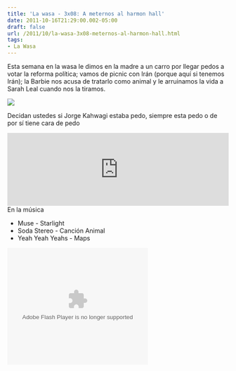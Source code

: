 ```yaml
---
title: 'La wasa - 3x08: A meternos al harmon hall'
date: 2011-10-16T21:29:00.002-05:00
draft: false
url: /2011/10/la-wasa-3x08-meternos-al-harmon-hall.html
tags: 
- La Wasa
---
```


  

Esta semana en la wasa le dimos en la madre a un carro por llegar pedos a votar la reforma política; vamos de picnic con Irán (porque aquí si tenemos Irán); la Barbie nos acusa de tratarlo como animal y le arruinamos la vida a Sarah Leal cuando nos la tiramos.

  

[![](http://1.bp.blogspot.com/-F0G755ckXu0/UKG4UjztrgI/AAAAAAAACCY/_PfivOS4E74/s320/jorgekahwagi.jpg)](http://1.bp.blogspot.com/-F0G755ckXu0/UKG4UjztrgI/AAAAAAAACCY/_PfivOS4E74/s1600/jorgekahwagi.jpg)

Decidan ustedes si Jorge Kahwagi estaba pedo, siempre esta pedo o de por sí tiene cara de pedo

<iframe width="100%" height="166" scrolling="no" frameborder="no" src="http://w.soundcloud.com/player/?url=http%3A%2F%2Fapi.soundcloud.com%2Ftracks%2F85198804%3Fsecret_token%3Ds-e4dGb&amp;show_artwork=true&amp;secret_url=true"></iframe>En la música  

*   Muse - Starlight
*   Soda Stereo - Canción Animal
*   Yeah Yeah Yeahs - Maps

<object class="BLOGGER-youtube-video" classid="clsid:D27CDB6E-AE6D-11cf-96B8-444553540000" codebase="http://download.macromedia.com/pub/shockwave/cabs/flash/swflash.cab#version=6,0,40,0" data-thumbnail-src="http://img.youtube.com/vi/oIIxlgcuQRU/0.jpg" height="266" width="320">
<param name="movie" value="//youtube.googleapis.com/v/oIIxlgcuQRU&amp;source=uds">
<param name="bgcolor" value="#FFFFFF">
<param name="allowFullScreen" value="true">
<embed width="320" height="266" src="//youtube.googleapis.com/v/oIIxlgcuQRU&amp;source=uds" type="application/x-shockwave-flash" allowfullscreen="true">
</object>